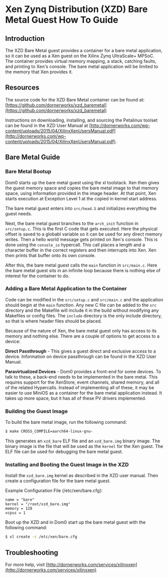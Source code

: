 # Xen Zynq Distribution (XZD) Bare Metal Guest How To Guide

## Introduction
The XZD Bare Metal guest provides a container for a bare metal application, so it can be used as a Xen guest on the Xilinx Zynq UltraScale+ MPSoC. The container provides virtual memory mapping, a stack, catching faults, and printing to Xen's console. The bare metal application will be limited to the memory that Xen provides it.

## Resources
The source code for the XZD Bare Metal container can be found at: [https://github.com/dornerworks/xzd_baremetal](https://github.com/dornerworks/xzd_baremetal)

Instructions on downloading, installing, and sourcing the Petalinux toolset can be found in the XZD User Manual at [http://dornerworks.com/wp-content/uploads/2015/04/XilinxXenUsersManual.pdf](http://dornerworks.com/wp-content/uploads/2015/04/XilinxXenUsersManual.pdf).

## Bare Metal Guide

### Bare Metal Bootup
Dom0 starts up the bare metal guest using the xl toolstack. Xen then gives the guest memory space and copies the bare metal image to that memory space, using information provided in the image header. At that point, Xen starts execution at Exception Level 1 at the copied in kernel start address.

The bare metal guest enters into `src/head.S` and initializes everything the guest needs. 

Next, the bare metal guest branches to the `arch_init` function in `src/setup.c`. This is the first C code that gets executed. Here the physical offset is saved to a globabl variable so it can be used for any direct memory writes. Then a hello world message gets printed on Xen's console. This is done using the `console_io` hypercall. This call places a length and a character buffer in the correct registers and then interrupts into Xen. Xen then prints that buffer onto its own console. 

After this, the bare metal guest calls the `main` function in `src/main.c`. Here the bare metal guest sits in an infinite loop because there is nothing else of interest for the container to do. 

### Adding a Bare Metal Application to the Container
Code can be modified in the `src/setup.c` and `src/main.c` and the application should begin at the `main` function. Any new C file can be added to the `src` directory and the Makefile will include it in the build without modifying any Makefiles or config files. The `include` directory is the only include directory, so that is where header files should be placed. 

Because of the nature of Xen, the bare metal guest only has access to its memory and nothing else. There are a couple of options to get access to a device: 

**Direct Passthrough** - This gives a guest direct and exclusive access to a device. Information on device passthrough can be found in the XZD User Manual.

**Paravirtualized Devices** - Dom0 provides a front-end for some devices. To talk to these, a back-end needs to be implemented in the bare metal. This requires support for the XenStore, event channels, shared memory, and all of the related Hypercalls. Instead of implementing all of these, it may be easier to use MiniOS as a container for the bare metal application instead. It takes up more space, but it has all of these PV drivers implemented.  

### Building the Guest Image
To build the bare metal image, run the following command:

```bash
$ make CROSS_COMPILE=aarch64-linux-gnu-
```

This generates an `xzd_bare` ELF file and an `xzd_bare.img` binary image. The binary image is the file that will be used as the `kernel` for the Xen guest. The ELF file can be used for debugging the bare metal guest. 

### Installing and Booting the Guest Image in the XZD
Install the `xzd_bare.img` kernel as described in the XZD user manual. Then create a configuration file for the bare metal guest.

Example Configuration File (/etc/xen/bare.cfg):
```
name = "bare"
kernel = "/root/xzd_bare.img"
memory = 128
vcpus = 1
```

Boot up the XZD and in Dom0 start up the bare metal guest with the following command:

```bash
$ xl create -c /etc/xen/bare.cfg
```

## Troubleshooting
For more help, visit [http://dornerworks.com/services/xilinxxen](http://dornerworks.com/services/xilinxxen)
